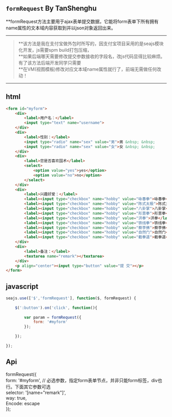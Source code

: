 ## `formRequest` By TanShenghu



**formRequest方法主要用于ajax表单提交数据，它能将form表单下所有拥有name属性的文本域内容获取到并以json对象返回出来。


---

> **该方法是我在支付宝做外包时所写的，因支付宝项目采用的是seajs模块化开发，js需要spm build打包压缩，<br>
> **如果后端哪天需要修改提交参数接收的字段名，改js代码显得比较麻烦。有了该方法后端开发同学只需要<br>
> **在VM(视图模板)修改对应文本域name属性就行了，前端无需做任何改动！

---


## html


````html
<form id="myform">
	<div>
		<label>用户名：</label>
		<input type="text" name="username">
	</div>
	<div>
		<label>性别：</label>
		<input type="radio" name="sex" value="男">男 &nbsp; &nbsp;
		<input type="radio" name="sex" value="女">女 &nbsp; &nbsp;
	</div>
	<div>
		<label>您是否喜欢国术</label>
		<select>
			<option value="yes">yes</option>
			<option value="no">no</option>
		</select>
	</div>
	<div>
		<label>兴趣好爱：</label>
		<label><input type="checkbox" name="hobby" value="咏春拳">咏春拳</label> 
		<label><input type="checkbox" name="hobby" value="陈式太极">陈式太极</label> 
		<label><input type="checkbox" name="hobby" value="八卦掌">八卦掌</label> 
		<label><input type="checkbox" name="hobby" value="形意拳">形意拳</label> 
		<label><input type="checkbox" name="hobby" value="洪拳">洪拳</label> 
		<label><input type="checkbox" name="hobby" value="铁线拳">铁线拳</label> 
		<label><input type="checkbox" name="hobby" value="蔡李佛">蔡李佛</label> 
		<label><input type="checkbox" name="hobby" value="自然门">自然门</label> 
		<label><input type="checkbox" name="hobby" value="截拳道">截拳道</label> 
	</div>
	<div>
		<label>备注：</label>
		<textarea name="remark"></textarea>
	</div>
	<p align="center"><input type="button" value="提 交"></p>
</form>
````


## javascript


```javascript
seajs.use(['$','formRequest'], function($, formRequest) {
	
	$(':button').on('click', function(){
		
		var param = formRequest({
			form: '#myform'
		});
		
	});
	
});
```

## Api

formRequest({ <br>
	form: '#myform', // 必选参数，指定form表单节点，并非只能form标签，div也行。下面其它参数可选 <br>
	selector: '[name="remark"]', <br>
	way: true, <br>
	Encode: escape <br>
});
